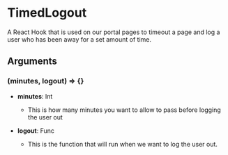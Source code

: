 # TimedLogout

A React Hook that is used on our portal pages to timeout a page and log a user who has been away for a set amount of time.

## Arguments

### (minutes, logout) => {}

-   **minutes**: Int

    -   This is how many minutes you want to allow to pass before logging the user out

-   **logout**: Func

    -   This is the function that will run when we want to log the user out.
